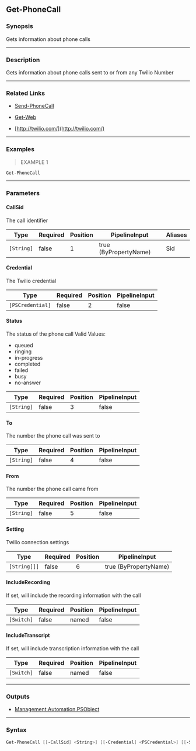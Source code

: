 Get-PhoneCall
-------------

### Synopsis
Gets information about phone calls

---

### Description

Gets information about phone calls sent to or from any Twilio Number

---

### Related Links
* [Send-PhoneCall](Send-PhoneCall)

* [Get-Web](Get-Web)

* [http://twilio.com/](http://twilio.com/)

---

### Examples
> EXAMPLE 1

```PowerShell
Get-PhoneCall
```

---

### Parameters
#### **CallSid**
The call identifier

|Type      |Required|Position|PipelineInput        |Aliases|
|----------|--------|--------|---------------------|-------|
|`[String]`|false   |1       |true (ByPropertyName)|Sid    |

#### **Credential**
The Twilio credential

|Type            |Required|Position|PipelineInput|
|----------------|--------|--------|-------------|
|`[PSCredential]`|false   |2       |false        |

#### **Status**
The status of the phone call
Valid Values:

* queued
* ringing
* in-progress
* completed
* failed
* busy
* no-answer

|Type      |Required|Position|PipelineInput|
|----------|--------|--------|-------------|
|`[String]`|false   |3       |false        |

#### **To**
The number the phone call was sent to

|Type      |Required|Position|PipelineInput|
|----------|--------|--------|-------------|
|`[String]`|false   |4       |false        |

#### **From**
The number the phone call came from

|Type      |Required|Position|PipelineInput|
|----------|--------|--------|-------------|
|`[String]`|false   |5       |false        |

#### **Setting**
Twilio connection settings

|Type        |Required|Position|PipelineInput        |
|------------|--------|--------|---------------------|
|`[String[]]`|false   |6       |true (ByPropertyName)|

#### **IncludeRecording**
If set, will include the recording information with the call

|Type      |Required|Position|PipelineInput|
|----------|--------|--------|-------------|
|`[Switch]`|false   |named   |false        |

#### **IncludeTranscript**
If set, will include transcription information with the call

|Type      |Required|Position|PipelineInput|
|----------|--------|--------|-------------|
|`[Switch]`|false   |named   |false        |

---

### Outputs
* [Management.Automation.PSObject](https://learn.microsoft.com/en-us/dotnet/api/System.Management.Automation.PSObject)

---

### Syntax
```PowerShell
Get-PhoneCall [[-CallSid] <String>] [[-Credential] <PSCredential>] [[-Status] <String>] [[-To] <String>] [[-From] <String>] [[-Setting] <String[]>] [-IncludeRecording] [-IncludeTranscript] [<CommonParameters>]
```
